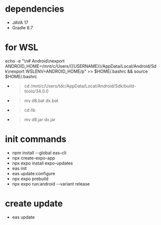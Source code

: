 # dependencies
- JAVA 17
- Gradle 8.7

# for WSL
echo -e "\n# Android\nexport ANDROID_HOME=/mnt/c/Users/{{USERNAME}}/AppData/Local/Android/Sdk\nexport WSLENV=ANDROID_HOME/p" >> $HOME/.bashrc && source $HOME/.bashrc

- >cd /mnt/c/Users/tdc/AppData/Local/Android/Sdk/build-tools/34.0.0
- >mv d8.bat dx.bat
- >cd lib
- >mv d8.jar dx.jar


# init commands
- npm install --global eas-cli
- npx create-expo-app
- npx expo install expo-updates
- eas init
- eas update:configure
- npx expo prebuild
- npx expo run:android --variant release

# create update 
- eas update